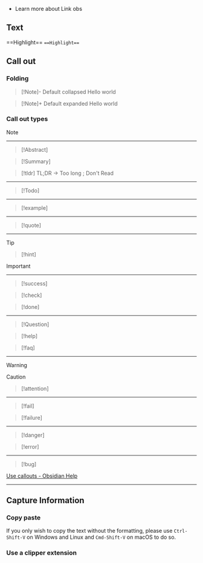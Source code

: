- Learn more about Link obs

## Text

==Highlight==  `==Highlight== `

## Call out

### Folding

>[!Note]- Default collapsed
>Hello world

>[!Note]+ Default expanded
>Hello world

### Call out types

>[!Note]

---

>[!Abstract]

>[!Summary]

>[!tldr]
>TL;DR -> Too long ; Don't Read

---

>[!Todo]

---

>[!example]

---

>[!quote]

---

>[!Tip]

>[!hint]

>[!important]

---

>[!success]

>[!check]

>[!done]

---

>[!Question]

>[!help]

>[!faq]

---

>[!warning]

>[!caution]

>[!attention]

---

>[!fail]

>[!failure]

---

>[!danger]

>[!error]

---

>[!bug]

[Use callouts - Obsidian Help](https://help.obsidian.md/How+to/Use+callouts)

---

## Capture Information

### Copy paste

If you only wish to copy the text without the formatting, please use `Ctrl-Shift-V` on Windows and Linux and `Cmd-Shift-V` on macOS to do so.

### Use a clipper extension
